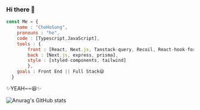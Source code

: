 ### Hi there 👋

```js
const Me = {
    name : "ChoHoSung",
    pronouns : "he",
    code : [Typescript,JavaScript],
    tools : {
        front : [React, Next.js, Tanstack-query, Recoil, React-hook-form],
        back : [Next.js, express, prisma],
        style : [styled-components, tailwind]
        },
    goals : Front End || Full Stack😄
  }
```

✨YEAH~~😆✨

![Anurag's GitHub stats](https://github-readme-stats.vercel.app/api?username=chspower1&show_icons=true&theme=blueberry)
<!--
**chpsower1/chspower1** is a ✨ _special_ ✨ repository because its `README.md` (this file) appears on your GitHub profile.
Here are some ideas to get you started:
- 🔭 I’m currently working on ...
- 🌱 I’m currently learning ...
- 👯 I’m looking to collaborate on ...
- 🤔 I’m looking for help with ...
- 💬 Ask me about ...
- 📫 How to reach me: ...
- 😄 Pronouns: ...
- ⚡ Fun fact: ...
-->
